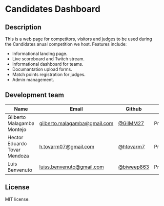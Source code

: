 # Candidates Dashboard

## Description

This is a web page for competitors, visitors and judges to be used during the Candidates anual competition we host. Features include:

- Informational landing page.
- Live scoreboard and Twitch stream.
- Informational dashboard for teams.
- Documantation upload forms.
- Match points registration for judges.
- Admin management.

## Development team

| Name                       | Email                                                               | Github                                 | Role       |
| -------------------------- | ------------------------------------------------------------------- | -------------------------------------- | ---------- |
| Gilberto Malagamba Montejo | [gilberto.malagamba@gmail.com](mailto:gilberto.malagamba@gmail.com) | [@GilMM27](https://github.com/GilMM27) | Programmer |
| Hector Eduardo Tovar Mendoza | [h.tovarm07@gmail.com](mailto:h.tovarm07@gmail.com) | [@htovarm7](https://github.com/htovarm7) | Programmer
| Luis Benvenuto | [luiss.benvenuto@gmail.com](mailto:luiss.benvenuto@gmail.com) | [@biweep863](https://github.com/biweep863) | Programmer

## License

MIT license.
